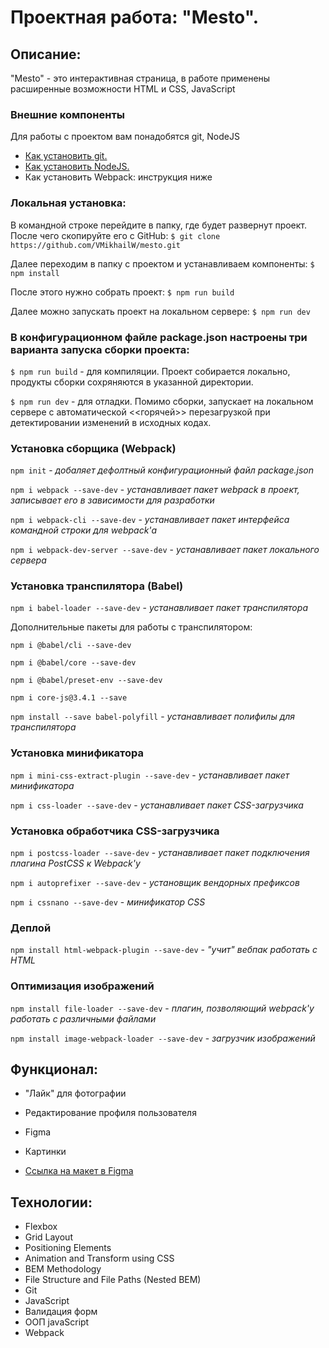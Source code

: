 # Проектная работа: "Mesto". 


## Описание: 

"Mesto" - это интерактивная страница, в работе применены расширенные возможности HTML и CSS, JavaScript 

### Внешние компоненты
Для работы с проектом вам понадобятся git, NodeJS
* [Как установить git.](https://git-scm.com/book/en/v2/Getting-Started-Installing-Git)
* [Как установить NodeJS.](https://nodejs.org/en/download/package-manager/)
* Как установить Webpack: инструкция ниже

### Локальная установка:
В командной строке перейдите в папку, где будет развернут проект. После чего скопируйте его с GitHub:
`$ git clone https://github.com/VMikhailW/mesto.git`

Далее переходим в папку с проектом и устанавливаем компоненты:
`$ npm install`

После этого нужно собрать проект:
`$ npm run build`

Далее можно запускать проект на локальном сервере:
`$ npm run dev`

### В конфигурационном файле package.json настроены три варианта запуска сборки проекта:
`$ npm run build` - для компиляции. Проект собирается локально, продукты сборки сохряняются в указанной директории.

`$ npm run dev` - для отладки. Помимо сборки, запускает на локальном сервере с автоматической <<горячей>> перезагрузкой при детектировании изменений в исходных кодах.


### Установка сборщика (Webpack)

`npm init` - *добаляет дефолтный конфигурационный файл package.json*

`npm i webpack --save-dev` - *устанавливает  пакет webpack в проект, записывает его в зависимости для разработки*

`npm i webpack-cli --save-dev` - *устанавливает пакет интерфейса командной строки для webpack'а*

`npm i webpack-dev-server --save-dev` - *устанавливает пакет локального сервера*

### Установка транспилятора (Babel)

`npm i babel-loader --save-dev` - *устанавливает пакет транспилятора*

Дополнительные пакеты для работы с транспилятором:

`npm i @babel/cli --save-dev`

`npm i @babel/core --save-dev`

`npm i @babel/preset-env --save-dev`

`npm i core-js@3.4.1 --save`

`npm install --save babel-polyfill` - *устанавливает полифилы для транспилятора*

### Установка минификатора

`npm i mini-css-extract-plugin --save-dev` - *устанавливает пакет минификатора*

`npm i css-loader --save-dev` - *устанавливает пакет CSS-загрузчика*

### Установка обработчика CSS-загрузчика

`npm i postcss-loader --save-dev` - *устанавливает пакет подключения плагина PostCSS к Webpack'у*

`npm i autoprefixer --save-dev` - *установщик вендорных префиксов*

`npm i cssnano --save-dev` - *минификатор CSS*

### Деплой

`npm install html-webpack-plugin --save-dev` - *"учит" вебпак работать с HTML*


### Оптимизация изображений

`npm install file-loader --save-dev` - *плагин, позволяющий webpack'у работать с различными файлами*

`npm install image-webpack-loader --save-dev` - *загрузчик изображений*

## Функционал: 

* "Лайк" для фотографии 
* Редактирование профиля пользователя 
* Figma
* Картинки

* [Ссылка на макет в Figma](https://www.figma.com/file/2cn9N9jSkmxD84oJik7xL7/JavaScript.-Sprint-4?node-id=0%3A1)

## Технологии: 

* Flexbox
* Grid Layout
* Positioning Elements
* Animation and Transform using CSS
* BEM Methodology
* File Structure and File Paths (Nested BEM)
* Git
* JavaScript
* Валидация форм
* ООП javaScript
* Webpack 
